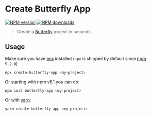 # Create Butterfly App

[![NPM version](https://img.shields.io/npm/v/create-butterfly-app.svg?style=flat)](https://npmjs.com/package/create-butterfly-app)
[![NPM downloads](https://img.shields.io/npm/dm/create-butterfly-app.svg?style=flat)](https://npmjs.com/package/create-butterfly-app)

> Create a [Butterfly](https://github.com/iredium-technologies/butterfly) project in seconds

## Usage

Make sure you have [npx](https://www.npmjs.com/package/npx) installed (`npx` is shipped by default since [npm](https://www.npmjs.com/get-npm) `5.2.0`)

```bash
npx create-butterfly-app <my-project>
```

Or starting with npm v6.1 you can do:

```bash
npm init butterfly-app <my-project>
```

Or with [yarn](https://yarnpkg.com/en/):

```bash
yarn create butterfly-app <my-project>
```
